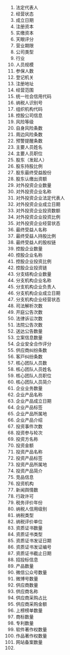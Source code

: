 1. 法定代表⼈
2. 经营状态
3. 成⽴⽇期
4. 注册资本
5. 实缴资本
6. 天眼评分
7. 营业期限
8. 公司类型
9. ⾏业
10. ⼈员规模
11. 参保⼈数
12. 登记机关
13. 注册地址
14. 经营范围
15. 统⼀社会信⽤代码
16. 纳税⼈识别号
17. 组织机构代码
18. 控股公司信息
19. ⻛险等级
20. ⾃⾝⻛险条数
21. 周边⻛险条数
22. 预警提醒条数
23. 主要⼈员姓名
24. 主要⼈员职位
25. 股东（发起⼈）
26. 股东持股⽐例
27. 股东最终受益股份
28. 股东认缴出资额
29. 对外投资企业数量
30. 对外投资企业名称
31. 对外投资企业法定代表⼈
32. 对外投资企业成⽴⽇期
33. 对外投资企业投资数额
34. 对外投资企业投资⽐例
35. 对外投资企业经营状态
36. 最终受益⼈名称
37. 最终受益⼈持股⽐例
38. 最终受益⼈的股权链
39. 控股企业数量
40. 控股企业名称
41. 控股企业投资⽐例
42. 控股企业投资链
43. 分⽀结构企业数量
44. 分⽀机构企业名称
45. 分⽀机构企业负责⼈
46. 分⽀机构企业成⽴⽇期
47. 分⽀机构企业经营状态
48. 司法解析次数
49. 开庭公告次数
50. 法律诉讼次数
51. 法院公告次数
52. 送达公告数量
53. ⽴案信息数量
54. 企业安全合作评分
55. 供应商纠纷条数
56. 客⼾纠纷条数
57. 核⼼团队⼈员数
58. 核⼼团队⼈员姓名
59. 核⼼团队⼈员职位
60. 核⼼团队⼈员简介
61. 企业业务数量
62. 企业产品名称
63. 企业产品成⽴⽇期
64. 企业产品标签
65. 企业产品所属地
66. 企业产品介绍
67. 投资事件次数
68. 投资参与轮次
69. 投资⽅名称
70. 投资⾦额
71. 投资产品名称
72. 投资产品标签
73. 投资产品所属地
74. 投资产品简介
75. 竞品信息
76. 投资机构
77. 新闻舆情数
78. ⾏政许可
79. 税务评价年份
80. 纳税⼈信⽤级别
81. 纳税类型
82. 纳税评价单位
83. 资质证书数量
84. 资质证书类型
85. 资质证书发证⽇期
86. 资质证书发证编号
87. 资质证书截⽌⽇期
88. 招投标信息
89. 产品数量
90. 微信公众号数量
91. 微博号数量
92. 供应商数量
93. 供应商名称
94. 供应商采购占⽐
95. 供应商采购⾦额
96. 上榜榜单数量
97. 商标数量
98. 专利数量
99. 软件著作权数量
100. 作品著作权数量
101. ⽹站备案数量
102. 
